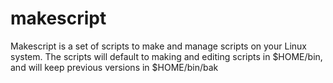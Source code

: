 # makescript
Makescript is a set of scripts to make and manage scripts on your Linux system.
The scripts will default to making and editing scripts in $HOME/bin, and will keep previous versions in $HOME/bin/bak
